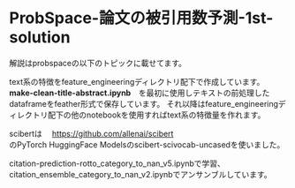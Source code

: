# ProbSpace-論文の被引用数予測-1st-solution
解説はprobspaceの以下のトピックに載せてます。

text系の特徴をfeature_engineeringディレクトリ配下で作成しています。 <br>
**make-clean-title-abstract.ipynb**　を最初に使用しテキストの前処理したdataframeをfeather形式で保存しています。
それ以降はfeature_engineeringディレクトリ配下の他のnotebookを使用すればtext系の特徴量を作れます。

scibertは　
https://github.com/allenai/scibert<br>
のPyTorch HuggingFace Modelsのscibert-scivocab-uncasedを使いました。

citation-prediction-rotto_category_to_nan_v5.ipynbで学習、<br>
citation_ensemble_category_to_nan_v2.ipynbでアンサンブルしています。
